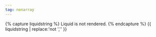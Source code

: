 ```yaml
---
tag: nonarray
---
```


{% capture liquidstring %}
Liquid is not rendered.
{% endcapture %}
{{ liquidstring | replace:'not ','' }}
